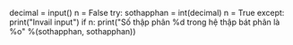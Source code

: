 decimal = input()
n = False
try:
    sothapphan = int(decimal)
    n = True
except:
    print("Invail input")
if n:
    print("Số thập phân %d trong hệ thập bát phân là %o" %(sothapphan, sothapphan))
